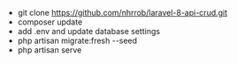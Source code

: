 - git clone https://github.com/nhrrob/laravel-8-api-crud.git 
- composer update
- add .env and update database settings
- php artisan migrate:fresh --seed
- php artisan serve